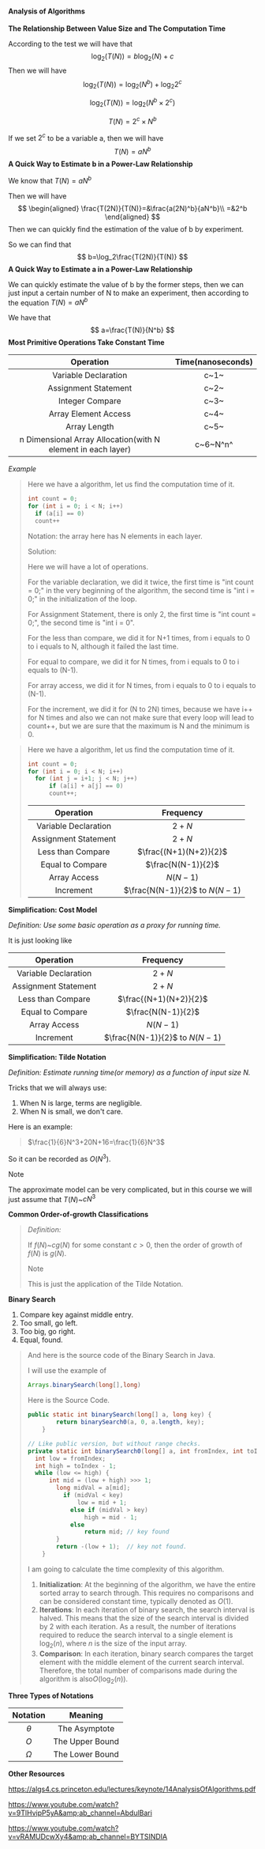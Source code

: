 #### Analysis of Algorithms

**The Relationship Between Value Size and The Computation Time**

According to the test we will have that 
$$
\log_2(T(N))=b\log_2(N)+c
$$
Then we will have 
$$
\log_2(T(N))=\log_2(N^b)+\log_2 2^c
$$

$$
\log_2(T(N))=\log_2 (N^b\times2^c)
$$

$$
T(N)=2^c\times N^b
$$

If we set $2^c$ to be a variable a, then we will have 
$$
T(N)=aN^b
$$
**A Quick Way to Estimate b in a Power-Law Relationship**

We know that $T(N)=aN^b$

Then we will have 
$$
\begin{aligned}
\frac{T(2N)}{T(N)}=&\frac{a(2N)^b}{aN^b}\\
=&2^b
\end{aligned}
$$
Then we can quickly find the estimation of the value of b by experiment.

So we can find that 
$$
b=\log_2\frac{T(2N)}{T(N)}
$$
**A Quick Way to Estimate a in a Power-Law Relationship**

We can quickly estimate the value of b by the former steps, then we can just input a certain number of N to make an experiment, then according to the equation $T(N)=aN^b$

We have that
$$
a=\frac{T(N)}{N^b}
$$
**Most Primitive Operations Take Constant Time** 

|                          Operation                           | Time(nanoseconds) |
| :----------------------------------------------------------: | :---------------: |
|                     Variable Declaration                     |       c~1~        |
|                     Assignment Statement                     |       c~2~        |
|                       Integer Compare                        |       c~3~        |
|                     Array Element Access                     |       c~4~        |
|                         Array Length                         |       c~5~        |
| n Dimensional Array Allocation(with N element in each layer) |     c~6~N^n^      |

*Example*

> Here we have a algorithm, let us find the computation time of it.
>
> ```java
> int count = 0;
> for (int i = 0; i < N; i++)
> 	if (a[i] == 0)
> 	count++
> ```
>
> Notation: the array here has N elements in each layer.
>
> Solution:
>
> Here we will have a lot of operations.
>
> For the variable declaration, we did it twice, the first time is "int count = 0;" in the very beginning of the algorithm, the second time is "int i = 0;" in the initialization of the loop.
>
> For Assignment Statement, there is only 2, the first time is "int count = 0;", the second time is "int i = 0".
>
> For the less than compare, we did it for N+1 times, from i equals to 0 to i equals to N, although it failed the last time.
>
> For equal to compare, we did it for N times, from i equals to 0 to i equals to (N-1).
>
> For array access, we did it for N times, from i equals to 0 to i equals to (N-1).
>
> For the increment, we did it for (N to 2N) times, because we have i++ for N times and also we can not make sure that every loop will lead to count++, but we are sure that the maximum is N and the minimum is 0.

> Here we have a algorithm, let us find the computation time of it.
>
> ```java
> int count = 0;
> for (int i = 0; i < N; i++)
> 	for (int j = i+1; j < N; j++)
> 		if (a[i] + a[j] == 0)
> 		count++;
> ```
>
> |      Operation       |           Frequency            |
> | :------------------: | :----------------------------: |
> | Variable Declaration |             $2+N$              |
> | Assignment Statement |             $2+N$              |
> |  Less than Compare   |     $\frac{(N+1)(N+2)}{2}$     |
> |   Equal to Compare   |       $\frac{N(N-1)}{2}$       |
> |     Array Access     |            $N(N-1)$            |
> |      Increment       | $\frac{N(N-1)}{2}$ to $N(N-1)$ |

**Simplification: Cost Model**

*Definition: Use some basic operation as a proxy for running time.*

It is just looking like 

|      Operation       |           Frequency            |
| :------------------: | :----------------------------: |
| Variable Declaration |             $2+N$              |
| Assignment Statement |             $2+N$              |
|  Less than Compare   |     $\frac{(N+1)(N+2)}{2}$     |
|   Equal to Compare   |       $\frac{N(N-1)}{2}$       |
|     Array Access     |            $N(N-1)$            |
|      Increment       | $\frac{N(N-1)}{2}$ to $N(N-1)$ |

**Simplification: Tilde Notation**

*Definition: Estimate running time(or memory) as a function of input size N.*

Tricks that we will always use:

1. When N is large, terms are negligible.
2. When N is small, we don't care.

Here is an example:

> $\frac{1}{6}N^3+20N+16=\frac{1}{6}N^3$

So it can be recorded as $O(N^3)$.

> [!NOTE]
>
> The approximate model can be very complicated, but in this course we will just assume that $T(N)$~$cN^3$

**Common Order-of-growth Classifications**

> *Definition:*
>
> If $f(N)$~$cg(N)$ for some constant $c> 0$, then the order of growth of $f(N)$ is $g(N)$.
>
> > [!NOTE]
> >
> > This is just the application of the Tilde Notation.

**Binary Search**

1. Compare key against middle entry.
2. Too small, go left.
3. Too big, go right.
4. Equal, found.

> And here is the source code of the Binary Search in Java.
>
> I will use the example of 
>
> ```java
> Arrays.binarySearch(long[],long)
> ```
>
> Here is the Source Code.
>
> ```java
> public static int binarySearch(long[] a, long key) {
>         return binarySearch0(a, 0, a.length, key);
>     }
> ```
>
> ```java
> // Like public version, but without range checks.
> private static int binarySearch0(long[] a, int fromIndex, int toIndex,long key) {
> 	int low = fromIndex;
>  	int high = toIndex - 1;
> 	while (low <= high) {
>     	int mid = (low + high) >>> 1;
>         long midVal = a[mid];
> 			if (midVal < key)
>             	low = mid + 1;
>             else if (midVal > key)
>                 high = mid - 1;
>             else
>                 return mid; // key found
>         }
>         return -(low + 1);  // key not found.
>     }
> ```
>
> I am going to calculate the time complexity of this algorithm.
>
> 1. **Initialization**: At the beginning of the algorithm, we have the entire sorted array to search through. This requires no comparisons and can be considered constant time, typically denoted as $O(1)$.
> 2. **Iterations**: In each iteration of binary search, the search interval is halved. This means that the size of the search interval is divided by 2 with each iteration. As a result, the number of iterations required to reduce the search interval to a single element is $\log_2{(n)}$, where $n$​ is the size of the input array.
> 3. **Comparison**: In each iteration, binary search compares the target element with the middle element of the current search interval. Therefore, the total number of comparisons made during the algorithm is also$O(\log_2{(n)})$.

**Three Types of Notations**

| Notation |     Meaning     |
| :------: | :-------------: |
| $\theta$ |  The Asymptote  |
|   $O$    | The Upper Bound |
| $\Omega$ | The Lower Bound |

**Other Resources**

https://algs4.cs.princeton.edu/lectures/keynote/14AnalysisOfAlgorithms.pdf

https://www.youtube.com/watch?v=9TlHvipP5yA&amp;ab_channel=AbdulBari

https://www.youtube.com/watch?v=vRAMUDcwXy4&amp;ab_channel=BYTSINDIA

